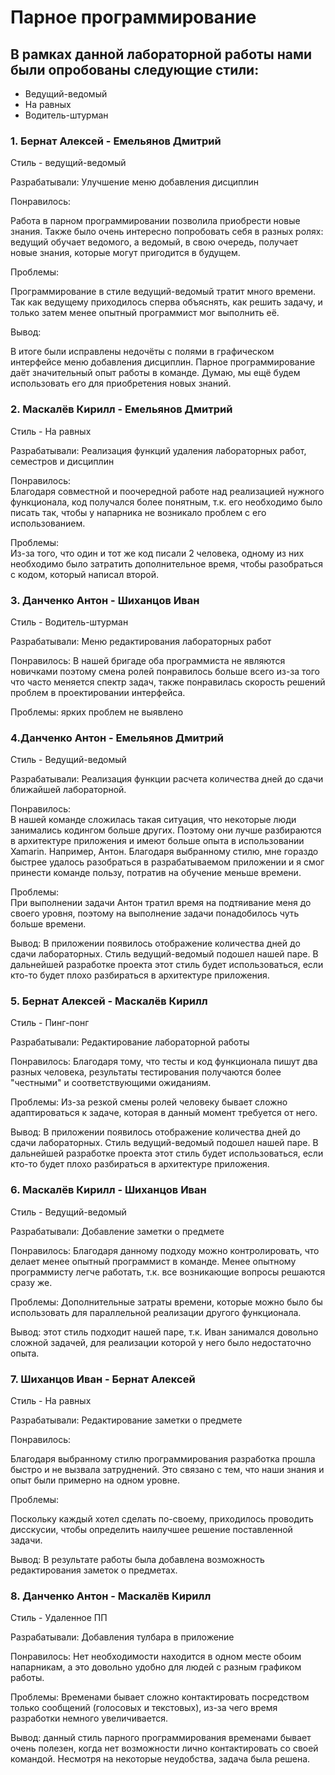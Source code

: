 # Парное программирование
## В рамках данной лабораторной работы нами были опробованы следующие стили:

 * Ведущий-ведомый
 * На равных
 * Водитель-штурман


### 1. Бернат Алексей - Емельянов Дмитрий
Стиль - ведущий-ведомый

Разрабатывали:
Улучшение меню добавления дисциплин

Понравилось:

Работа в парном программировании позволила приобрести новые знания. Также было очень интересно попробовать себя в разных ролях: ведущий обучает ведомого, а ведомый, в свою очередь, получает новые знания, которые могут пригодится в будущем.

Проблемы:

Программирование в стиле ведущий-ведомый тратит много времени. Так как ведущему приходилось сперва объяснять, как решить задачу, и только затем менее опытный программист мог выполнить её.  

Вывод:

В итоге были исправлены недочёты с полями в графическом интерфейсе меню добавления дисциплин. Парное программирование даёт значительный опыт работы в команде. Думаю, мы ещё будем использовать его для приобретения новых знаний. 

### 2. Маскалёв Кирилл - Емельянов Дмитрий
Стиль - На равных

Разрабатывали:
Реализация функций удаления лабораторных работ, семестров и дисциплин

Понравилось:  
Благодаря совместной и поочередной работе над реализацией нужного функционала, код получался более понятным, т.к. его необходимо было писать так, чтобы у напарника не возникало проблем с его использованием.

Проблемы:  
Из-за того, что один и тот же код писали 2 человека, одному из них необходимо было затратить дополнительное время, чтобы разобраться с кодом, который написал второй. 

### 3. Данченко Антон - Шиханцов Иван
Стиль - Водитель-штурман

Разрабатывали:
Меню редактирования лабораторных работ

Понравилось: 
В нашей бригаде оба программиста не являются новичками поэтому смена ролей понравилось больше всего из-за того что часто меняется спектр задач, также понравилась скорость решений проблем в проектировании интерфейса. 

Проблемы: ярких проблем не выявлено

### 4.Данченко Антон - Емельянов Дмитрий
Стиль - Ведущий-ведомый

Разрабатывали:
Реализация функции расчета количества дней до сдачи ближайшей лабораторной.

Понравилось:  
В нашей команде сложилась такая ситуация, что некоторые люди занимались кодингом больше других. Поэтому они лучше разбираются в архитектуре приложения и имеют больше опыта в использовании Xamarin. Например, Антон. 
Благодаря выбранному стилю, мне гораздо быстрее удалось разобраться в разрабатываемом приложении и я смог принести команде пользу, потратив на обучение меньше времени.

Проблемы:  
При выполнении задачи Антон тратил время на подтяивание меня до своего уровня, поэтому на выполнение задачи понадобилось чуть больше времени.

Вывод: 
В приложении появилось отображение количества дней до сдачи лабораторных. Стиль ведущий-ведомый подошел нашей паре. В дальнейшей разработке проекта этот стиль будет использоваться, если кто-то будет плохо разбираться в архитектуре приложения.

### 5. Бернат Алексей - Маскалёв Кирилл  
Стиль - Пинг-понг

Разрабатывали:
Редактирование лабораторной работы

Понравилось: 
Благодаря тому, что тесты и код функционала пишут два разных человека, результаты тестирования получаются более "честными" и соответствующими ожиданиям.

Проблемы:
Из-за резкой смены ролей человеку бывает сложно адаптироваться к задаче, которая в данный момент требуется от него.

Вывод: 
В приложении появилось отображение количества дней до сдачи лабораторных. Стиль ведущий-ведомый подошел нашей паре. В дальнейшей разработке проекта этот стиль будет использоваться, если кто-то будет плохо разбираться в архитектуре приложения.

### 6. Маскалёв Кирилл - Шиханцов Иван
Стиль - Ведущий-ведомый

Разрабатывали:
Добавление заметки о предмете  

Понравилось: 
Благодаря данному подходу можно контролировать, что делает менее опытный программист в команде.
Менее опытному программисту легче работать, т.к. все возникающие вопросы решаются сразу же.

Проблемы:
Дополнительные затраты времени, которые можно было бы использовать для параллельной реализации другого функционала.

Вывод: этот стиль подходит нашей паре, т.к. Иван занимался довольно сложной задачей, для реализации которой у него было недостаточно опыта.

### 7. Шиханцов Иван - Бернат Алексей
Стиль - На равных

Разрабатывали:
Редактирование заметки о предмете  

Понравилось: 

Благодаря выбранному стилю программирования разработка прошла быстро и не вызвала затруднений. Это связано с тем, что  наши знания  и опыт были примерно на одном уровне.

Проблемы:

Поскольку каждый хотел сделать по-своему, приходилось проводить дисскусии, чтобы определить наилучшее решение поставленной задачи.

Вывод: 
В результате работы была добавлена возможность редактирования заметок о предметах. 

### 8. Данченко Антон - Маскалёв Кирилл
Стиль - Удаленное ПП

Разрабатывали:
Добавления тулбара в приложение  

Понравилось: 
Нет необходимости находится в одном месте обоим напарникам, а это довольно удобно для людей с разным графиком работы.

Проблемы:
Временами бывает сложно контактировать посредством только сообщений (голосовых и текстовых), из-за чего время разработки немного увеличивается.

Вывод: данный стиль парного программирования временами бывает очень полезен, когда нет возможности лично контактировать со своей командой. Несмотря на некоторые неудобства, задача была решена.
